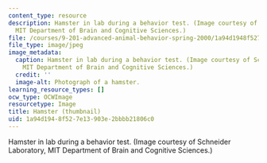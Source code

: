 ```yaml
---
content_type: resource
description: Hamster in lab during a behavior test. (Image courtesy of Schneider Laboratory,
  MIT Department of Brain and Cognitive Sciences.)
file: /courses/9-201-advanced-animal-behavior-spring-2000/1a94d1948f527e13903e2bbbb21806c0_9-201s00-th.jpg
file_type: image/jpeg
image_metadata:
  caption: Hamster in lab during a behavior test. (Image courtesy of Schneider Laboratory,
    MIT Department of Brain and Cognitive Sciences.)
  credit: ''
  image-alt: Photograph of a hamster.
learning_resource_types: []
ocw_type: OCWImage
resourcetype: Image
title: Hamster (thumbnail)
uid: 1a94d194-8f52-7e13-903e-2bbbb21806c0
---
```

Hamster in lab during a behavior test. (Image courtesy of Schneider Laboratory, MIT Department of Brain and Cognitive Sciences.)

